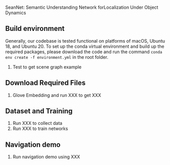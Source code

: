 SeanNet: Semantic Understanding Network forLocalization Under Object Dynamics

## Build environment
Generally, our codebase is tested functional on platforms of macOS, Ubuntu 18, and Ubuntu 20. To set up the conda virtual environment and build up the required packages, please download the code and run the command ```conda env create -f environment.yml``` in the root folder.

1. Test to get scene graph example

## Download Required Files
1. Glove Embedding and run XXX to get XXX

## Dataset and Training
1. Run XXX to collect data
2. Run XXX to train networks

## Navigation demo
1. Run navigation demo using XXX
